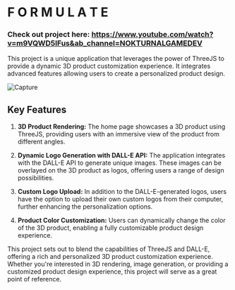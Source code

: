 # F O R M U L A T E

### Check out project here: https://www.youtube.com/watch?v=m9VQWD5IFus&ab_channel=NOKTURNALGAMEDEV

This project is a unique application that leverages the power of ThreeJS to provide a dynamic 3D product customization experience. It integrates advanced features allowing users to create a personalized product design.

![Capture](https://github.com/Nocturna1Developer/FormulateAI-3D-Website/assets/40129107/288019eb-9810-4500-bd80-02a78cf627ff)

## Key Features

1. **3D Product Rendering:** The home page showcases a 3D product using ThreeJS, providing users with an immersive view of the product from different angles.

2. **Dynamic Logo Generation with DALL-E API:** The application integrates with the DALL-E API to generate unique images. These images can be overlayed on the 3D product as logos, offering users a range of design possibilities.

3. **Custom Logo Upload:** In addition to the DALL-E-generated logos, users have the option to upload their own custom logos from their computer, further enhancing the personalization options.

4. **Product Color Customization:** Users can dynamically change the color of the 3D product, enabling a fully customizable product design experience.

This project sets out to blend the capabilities of ThreeJS and DALL-E, offering a rich and personalized 3D product customization experience. Whether you're interested in 3D rendering, image generation, or providing a customized product design experience, this project will serve as a great point of reference.
